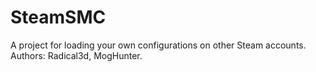 # SteamSMC
A project for loading your own configurations on other Steam accounts.
Authors: Radical3d, MogHunter.
